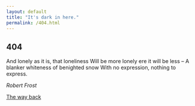```yaml
---
layout: default
title: "It's dark in here."
permalink: /404.html
---
```

## 404

And lonely as it is, that loneliness
Will be more lonely ere it will be less –
A blanker whiteness of benighted snow
With no expression, nothing to express.

*Robert Frost*

[The way back](/blog)
